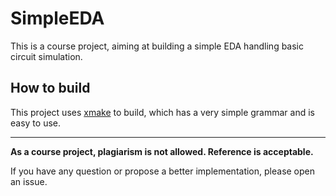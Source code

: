 # SimpleEDA

This is a course project, aiming at building a simple EDA handling basic circuit simulation.

## How to build

This project uses [xmake](https://xmake.io/) to build, which has a very simple grammar and is easy to use.

---

**As a course project, plagiarism is not allowed. Reference is acceptable.**

If you have any question or propose a better implementation, please open an issue.
